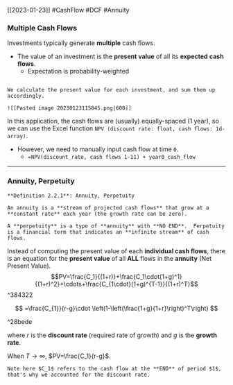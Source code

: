 [[2023-01-23]] #CashFlow #DCF #Annuity 

### Multiple Cash Flows
Investments typically generate **multiple** cash flows.
- The value of an investment is the **present value** of all its **expected** **cash flows**.
	- Expectation is probability-weighted

```ad-example

We calculate the present value for each investment, and sum them up accordingly.

![[Pasted image 20230123115845.png|600]]
```

In this application, the cash flows are (usually) equally-spaced (1 year),  so we can use the Excel function `NPV (discount rate: float, cash flows: 1d-array)`.
-  However, we need to manually input cash flow at time `0`.
	- `=NPV(discount_rate, cash flows 1-11) + year0_cash_flow`

---

### Annuity, Perpetuity

```ad-important
**Definition 2.2.1**: Annuity, Perpetuity

An annuity is a **stream of projected cash flows** that grow at a **constant rate** each year (the growth rate can be zero).

A **perpetuity** is a type of **annuity** with **NO END**.  Perpetuity is a financial term that indicates an **infinite stream** of cash flows.
```

Instead of computing the present value of each **individual cash flows**, there is an equation for the **present value** of all **ALL** flows in the **annuity** (Net Present Value).
$$PV=\frac{C_1}{(1+r)}+\frac{C_1\cdot(1+g)^1}{(1+r)^2}+\cdots+\frac{C_{1\cdot}(1+g)^{T-1}}{(1+r)^T}$$ ^384322

$$
=\frac{C_{1}}{r-g}\cdot \left(1-\left(\frac{1+g}{1+r}\right)^T\right)
$$

^28bede

where $r$ is the **discount rate** (required rate of growth) and $g$ is the **growth rate**.

When $T\to \infty$, $PV=\frac{C_1}{r-g}$.

```ad-note
Note here $C_1$ refers to the cash flow at the **END** of period $1$, that's why we accounted for the discount rate.
```

